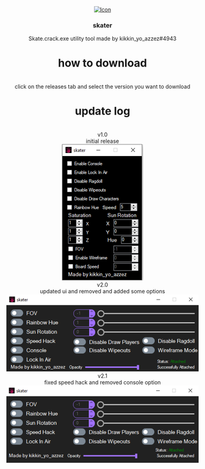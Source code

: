 <div align="center">
  <a href="https://github.com/USBMenus/skater">
    <img src="skate.launcher.ico" alt="Icon" width="40" height="40">
  </a>

<h3 align="center">skater</h3>

  <p align="center">
    Skate.crack.exe utility tool made by kikkin_yo_azzez#4943
  </p>
  <h1 align="center">how to download</h1>
  <br>
  click on the releases tab and select the version you want to download
  <br>
  <h1 align="center">update log</h1>
  <br>
  v1.0
  <br>
  initial release
  <br>
<img src="images/screenshot.PNG" alt="v1.0">
  <br>
  v2.0
  <br>
  updated ui and removed and added some options
  <br>
<img src="images/image.png" alt="v2.0">
  <br>
  v2.1
  <br>
  fixed speed hack and removed console option
  <br>
<img src="images/v2.1.png" alt="v2.1">
  <br>
</div>
